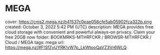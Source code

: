 # MEGA

cover: https://cms2.mega.nz/b41537c0eae056cfe5ab05902fca322b.png
created: October 3, 2022 5:42 PM (UTC)
description: MEGA provides free cloud storage with convenient and powerful always-on privacy. Claim your free 20GB now
folder: BOOKMRKS-MTHRFCKR / BROWSR-MTHRFCKR / Cloud / MEGA
tags: mega
url: https://mega.nz/#F!SfZyUYRK!yW7p_LkWtooQaVZ3Vr6WLQ